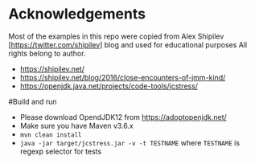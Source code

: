 # Acknowledgements
Most of the examples in this repo were copied from Alex Shipilev [https://twitter.com/shipilev] blog and used for educational purposes
All rights belong to author.
- https://shipilev.net/
- https://shipilev.net/blog/2016/close-encounters-of-jmm-kind/
- https://openjdk.java.net/projects/code-tools/jcstress/

#Build and run
- Please download OpendJDK12 from https://adoptopenjdk.net/
- Make sure you have Maven v3.6.x
- `mvn clean install`
- `java -jar target/jcstress.jar -v -t TESTNAME` where `TESTNAME` is regexp selector for tests